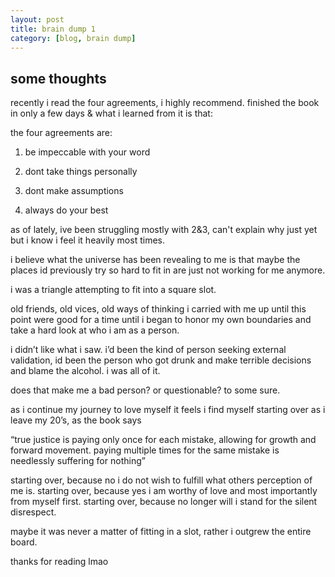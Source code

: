 ```yaml
---
layout: post
title: brain dump 1
category: [blog, brain dump]
---
```


## some thoughts
recently i read the four agreements, i highly recommend. finished the book in only a few days & what i learned from it is that:

the four agreements are:

1) be impeccable with your word

2) dont take things personally 

3) dont make assumptions

4) always do your best


as of lately, ive been struggling mostly with 2&3, can't explain why just yet but i know i feel it heavily most times.

i believe what the universe has been revealing to me is that maybe the places id previously try so hard to fit in are just not working for me anymore.

i was a triangle attempting to fit into a square slot.

old friends, old vices, old ways of thinking i carried with me up until this point were good for a time until i began to honor my own boundaries and take a hard look at who i am as a person.

i didn’t like what i saw. i’d been the kind of person seeking external validation, id been the person who got drunk and make terrible decisions and blame the alcohol. i was all of it.

does that make me a bad person? or questionable? to some sure.

as i continue my journey to love myself it feels i find myself starting over as i leave my 20’s, as the book says

“true justice is paying only once for each mistake, allowing for growth and forward movement. paying multiple times for the same mistake is needlessly suffering for nothing”

starting over, because no i do not wish to fulfill what others perception of me is. starting over, because yes i am worthy of love and most importantly from myself first. starting over, because no longer will i stand for the silent disrespect.

maybe it was never a matter of fitting in a slot, rather i outgrew the entire board.

thanks for reading lmao